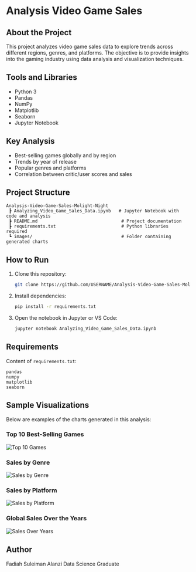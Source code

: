 # Analysis Video Game Sales 

## About the Project
This project analyzes video game sales data to explore trends across different regions, genres, and platforms.
The objective is to provide insights into the gaming industry using data analysis and visualization techniques.

## Tools and Libraries
- Python 3
- Pandas
- NumPy
- Matplotlib
- Seaborn
- Jupyter Notebook

## Key Analysis
- Best-selling games globally and by region
- Trends by year of release
- Popular genres and platforms
- Correlation between critic/user scores and sales

## Project Structure
```
Analysis-Video-Game-Sales-Molight-Night
 ┣ Analyzing_Video_Game_Sales_Data.ipynb   # Jupyter Notebook with code and analysis
 ┣ README.md                                # Project documentation
 ┣ requirements.txt                         # Python libraries required
 ┗ images/                                  # Folder containing generated charts
```

## How to Run
1. Clone this repository:
   ```bash
   git clone https://github.com/USERNAME/Analysis-Video-Game-Sales-Molight-Night.git
   ```
2. Install dependencies:
   ```bash
   pip install -r requirements.txt
   ```
3. Open the notebook in Jupyter or VS Code:
   ```bash
   jupyter notebook Analyzing_Video_Game_Sales_Data.ipynb
   ```

## Requirements
Content of `requirements.txt`:
```
pandas
numpy
matplotlib
seaborn
```

## Sample Visualizations
Below are examples of the charts generated in this analysis:

### Top 10 Best-Selling Games
![Top 10 Games](images/top10_games.png)

### Sales by Genre
![Sales by Genre](images/sales_by_genre.png)

### Sales by Platform
![Sales by Platform](images/sales_by_platform.png)

### Global Sales Over the Years
![Sales Over Years](images/sales_over_years.png)

## Author
Fadiah Suleiman Alanzi
Data Science Graduate
